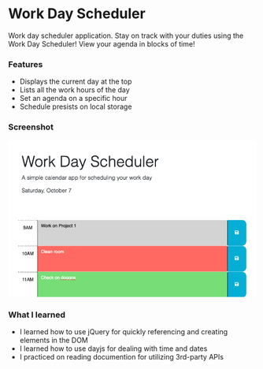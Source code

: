 # Work Day Scheduler
Work day scheduler application. Stay on track with your duties using the Work Day Scheduler! View your agenda in blocks of time!

### Features
* Displays the current day at the top
* Lists all the work hours of the day
* Set an agenda on a specific hour
* Schedule presists on local storage

### Screenshot
![Screenshot](./assets/images/screenshot.png)

### What I learned
* I learned how to use jQuery for quickly referencing and creating elements in the DOM
* I learned how to use dayjs for dealing with time and dates
* I practiced on reading documention for utilizing 3rd-party APIs